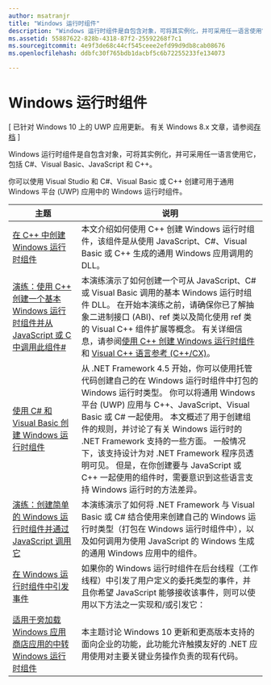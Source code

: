 ```yaml
---
author: msatranjr
title: "Windows 运行时组件"
description: "Windows 运行时组件是自包含对象，可将其实例化，并可采用任一语言使用它，包括 C#、Visual Basic、JavaScript 和 C++。"
ms.assetid: 55887622-828b-4318-87f2-25592268f7c1
ms.sourcegitcommit: 4e9f3de68c44cf545ceee2efd99d9db8cab08676
ms.openlocfilehash: ddbfc30f765bdb1dacbf5c6b72255233fe134073

---
```


# Windows 运行时组件


\[ 已针对 Windows 10 上的 UWP 应用更新。 有关 Windows 8.x 文章，请参阅[存档](http://go.microsoft.com/fwlink/p/?linkid=619132) \]

Windows 运行时组件是自包含对象，可将其实例化，并可采用任一语言使用它，包括 C#、Visual Basic、JavaScript 和 C++。

你可以使用 Visual Studio 和 C#、Visual Basic 或 C++ 创建可用于通用 Windows 平台 (UWP) 应用中的 Windows 运行时组件。

| 主题 | 说明 |
|-------|-------------|
| [在 C++ 中创建 Windows 运行时组件](creating-windows-runtime-components-in-cpp.md) | 本文介绍如何使用 C++ 创建 Windows 运行时组件，该组件是从使用 JavaScript、C#、Visual Basic 或 C++ 生成的通用 Windows 应用调用的 DLL。 |
| [演练：使用 C++ 创建一个基本 Windows 运行时组件并从 JavaScript 或 C 中调用此组件#](walkthrough-creating-a-basic-windows-runtime-component-in-cpp-and-calling-it-from-javascript-or-csharp.md) | 本演练演示了如何创建一个可从 JavaScript、C# 或 Visual Basic 调用的基本 Windows 运行时组件 DLL。 在开始本演练之前，请确保你已了解抽象二进制接口 (ABI)、ref 类以及简化使用 ref 类的 Visual C++ 组件扩展等概念。 有关详细信息，请参阅[使用 C++ 创建 Windows 运行时组件](creating-windows-runtime-components-in-cpp.md)和 [Visual C++ 语言参考 (C++/CX)](https://msdn.microsoft.com/library/windows/apps/xaml/hh699871.aspx)。 |
| [使用 C# 和 Visual Basic 创建 Windows 运行时组件](creating-windows-runtime-components-in-csharp-and-visual-basic.md) | 从 .NET Framework 4.5 开始，你可以使用托管代码创建自己的在 Windows 运行时组件中打包的 Windows 运行时类型。 你可以将通用 Windows 平台 (UWP) 应用与 C++、JavaScript、Visual Basic 或 C# 一起使用。 本文概述了用于创建组件的规则，并讨论了有关 Windows 运行时的 .NET Framework 支持的一些方面。 一般情况下，该支持设计为对 .NET Framework 程序员透明可见。 但是，在你创建要与 JavaScript 或 C++ 一起使用的组件时，需要意识到这些语言支持 Windows 运行时的方法差异。 |
| [演练：创建简单的 Windows 运行时组件并通过 JavaScript 调用它](walkthrough-creating-a-simple-windows-runtime-component-and-calling-it-from-javascript.md) | 本演练演示了如何将 .NET Framework 与 Visual Basic 或 C# 结合使用来创建自己的 Windows 运行时类型（打包在 Windows 运行时组件中），以及如何调用为使用 JavaScript 的 Windows 生成的通用 Windows 应用中的组件。 |
| [在 Windows 运行时组件中引发事件](raising-events-in-windows-runtime-components.md) | 如果你的 Windows 运行时组件在后台线程（工作线程）中引发了用户定义的委托类型的事件，并且你希望 JavaScript 能够接收该事件，则可以使用以下方法之一实现和/或引发它： | 
| [适用于旁加载 Windows 应用商店应用的中转 Windows 运行时组件](brokered-windows-runtime-components-for-side-loaded-windows-store-apps.md) | 本主题讨论 Windows 10 更新和更高版本支持的面向企业的功能，此功能允许触摸友好的 .NET 应用使用对主要关键业务操作负责的现有代码。
 

 

 






<!--HONumber=Jun16_HO4-->


